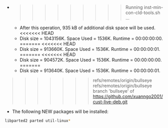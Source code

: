 * >>>>>>>>> Running inst-min-con-cld-tools.sh ...
  * After this operation, 935 kB of additional disk space will be used.
<<<<<<< HEAD
  * Disk size = 1043156K. Space Used = 1536K. Runtime = 00:00:00:00.
=======
<<<<<<< HEAD
  * Disk size = 913660K. Space Used = 1536K. Runtime = 00:00:00:01.
=======
<<<<<<< HEAD
  * Disk size = 904572K. Space Used = 1536K. Runtime = 00:00:00:00.
=======
  * Disk size = 913640K. Space Used = 1536K. Runtime = 00:00:00:01.
>>>>>>> refs/remotes/origin/bullseye
>>>>>>> refs/remotes/origin/bullseye
>>>>>>> branch 'bullseye' of https://github.com/xuanngo2001/cust-live-deb.git
  * The following NEW packages will be installed:
  ```bash
libparted2 parted util-linux*
  ```
